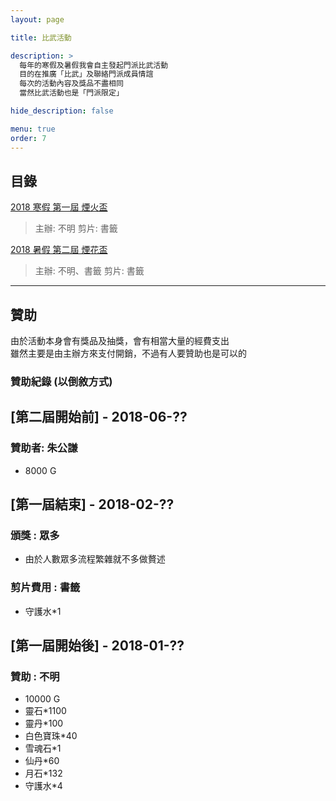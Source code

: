 ```yaml
---
layout: page

title: 比武活動

description: >
  每年的寒假及暑假我會自主發起門派比武活動  
  目的在推廣「比武」及聯絡門派成員情誼  
  每次的活動內容及獎品不盡相同  
  當然比武活動也是「門派限定」  

hide_description: false

menu: true
order: 7
---
```


## 目錄

[2018 寒假 第一屆 煙火盃](./1/)
> 主辦: 不明 剪片: 書籤

[2018 暑假 第二屆 煙花盃](./2/)
> 主辦: 不明、書籤 剪片: 書籤

---

## 贊助

>
由於活動本身會有獎品及抽獎，會有相當大量的經費支出  
雖然主要是由主辦方來支付開銷，不過有人要贊助也是可以的  

### 贊助紀錄 (以倒敘方式)

## [第二屆開始前] - 2018-06-??
### 贊助者: 朱公謙
- 8000 G

## [第一屆結束] - 2018-02-??
### 頒獎 : 眾多
- 由於人數眾多流程繁雜就不多做贅述
### 剪片費用 : 書籤
- 守護水*1

## [第一屆開始後] - 2018-01-??
### 贊助 : 不明
- 10000 G
- 靈石*1100
- 靈丹*100
- 白色寶珠*40
- 雪魂石*1
- 仙丹*60
- 月石*132
- 守護水*4